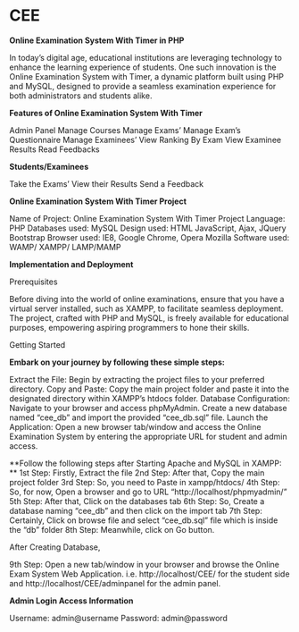 # CEE

**Online Examination System With Timer in PHP**

In today’s digital age, educational institutions are leveraging technology to enhance the learning experience of students. One such innovation is the Online Examination System with Timer, a dynamic platform built using PHP and MySQL, designed to provide a seamless examination experience for both administrators and students alike.

**Features of Online Examination System With Timer**

Admin Panel
Manage Courses
Manage Exams’
Manage Exam’s Questionnaire
Manage Examinees’
View Ranking By Exam
View Examinee Results
Read Feedbacks

**Students/Examinees**

Take the Exams’
View their Results
Send a Feedback

**Online Examination System With Timer Project**

Name of Project: Online Examination System With Timer Project
Language: PHP
Databases used: MySQL
Design used: HTML JavaScript, Ajax, JQuery Bootstrap
Browser used: IE8, Google Chrome, Opera Mozilla
Software used: WAMP/ XAMPP/ LAMP/MAMP

**Implementation and Deployment**

Prerequisites

Before diving into the world of online examinations, ensure that you have a virtual server installed, such as XAMPP, to facilitate seamless deployment. The project, crafted with PHP and MySQL, is freely available for educational purposes, empowering aspiring programmers to hone their skills.

Getting Started

**Embark on your journey by following these simple steps:**

Extract the File: Begin by extracting the project files to your preferred directory.
Copy and Paste: Copy the main project folder and paste it into the designated directory within XAMPP’s htdocs folder.
Database Configuration: Navigate to your browser and access phpMyAdmin. Create a new database named “cee_db” and import the provided “cee_db.sql” file.
Launch the Application: Open a new browser tab/window and access the Online Examination System by entering the appropriate URL for student and admin access.

**Follow the following steps after Starting Apache and MySQL in XAMPP:
**
1st Step: Firstly, Extract the file
2nd Step: After that, Copy the main project folder
3rd Step: So, you need to Paste in xampp/htdocs/
4th Step: So, for now, Open a browser and go to URL “http://localhost/phpmyadmin/”
5th Step: After that, Click on the databases tab
6th Step: So, Create a database naming “cee_db” and then click on the import tab
7th Step: Certainly, Click on browse file and select “cee_db.sql” file which is inside the “db” folder
8th Step: Meanwhile, click on Go button.

After Creating Database,


9th Step: Open a new tab/window in your browser and browse the Online Exam System Web Application. i.e. http://localhost/CEE/ for the student side and http://localhost/CEE/adminpanel for the admin panel.

**Admin Login Access Information**

Username: admin@username
Password: admin@password
